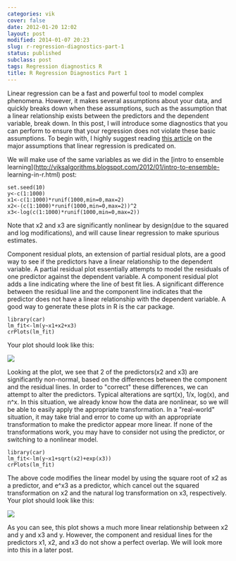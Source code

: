 ```yaml
---
categories: vik
cover: false
date: 2012-01-20 12:02
layout: post
modified: 2014-01-07 20:23
slug: r-regression-diagnostics-part-1
status: published
subclass: post
tags: Regression diagnostics R
title: R Regression Diagnostics Part 1
---
```


Linear regression can be a fast and powerful tool to model complex phenomena.
However, it makes several assumptions about your data, and quickly breaks down
when these assumptions, such as the assumption that a linear relationship
exists between the predictors and the dependent variable, break down. In this
post, I will introduce some diagnostics that you can perform to ensure that
your regression does not violate these basic assumptions. To begin with, I
highly suggest reading [this article](http://www.duke.edu/~rnau/testing.htm)
on the major assumptions that linear regression is predicated on.  
  
We will make use of the same variables as we did in the [intro to ensemble
learning](http://viksalgorithms.blogspot.com/2012/01/intro-to-ensemble-
learning-in-r.html) post:  
  

    
    
      
    set.seed(10)  
    y<-c(1:1000)  
    x1<-c(1:1000)*runif(1000,min=0,max=2)  
    x2<-(c(1:1000)*runif(1000,min=0,max=2))^2  
    x3<-log(c(1:1000)*runif(1000,min=0,max=2))  
    

Note that x2 and x3 are significantly nonlinear by design(due to the squared
and log modifications), and will cause linear regression to make spurious
estimates.  
  
Component residual plots, an extension of partial residual plots, are a good
way to see if the predictors have a linear relationship to the dependent
variable. A partial residual plot essentially attempts to model the residuals
of one predictor against the dependent variable. A component residual plot
adds a line indicating where the line of best fit lies. A significant
difference between the residual line and the component line indicates that the
predictor does not have a linear relationship with the dependent variable. A
good way to generate these plots in R is the car package.  
  

    
    
      
    library(car)  
    lm_fit<-lm(y~x1+x2+x3)  
    crPlots(lm_fit)  
    

Your plot should look like this:

![](https://vik-affirm-assets.s3-us-west-1.amazonaws.com/crplots.png)

  
Looking at the plot, we see that 2 of the predictors(x2 and x3) are
significantly non-normal, based on the differences between the component and
the residual lines. In order to "correct" these differences, we can attempt to
alter the predictors. Typical alterations are sqrt(x), 1/x, log(x), and n^x.
In this situation, we already know how the data are nonlinear, so we will be
able to easily apply the appropriate transformation. In a "real-world"
situation, it may take trial and error to come up with an appropriate
transformation to make the predictor appear more linear. If none of the
transformations work, you may have to consider not using the predictor, or
switching to a nonlinear model.  
  

    
    
      
    library(car)  
    lm_fit<-lm(y~x1+sqrt(x2)+exp(x3))  
    crPlots(lm_fit)  
    

The above code modifies the linear model by using the square root of x2 as a
predictor, and e^x3 as a predictor, which cancel out the squared
transformation on x2 and the natural log transformation on x3, respectively.
Your plot should look like this:  

![](https://vik-affirm-assets.s3-us-west-1.amazonaws.com/crplots2.png)

  
As you can see, this plot shows a much more linear relationship between x2 and
y and x3 and y. However, the component and residual lines for the predictors
x1, x2, and x3 do not show a perfect overlap. We will look more into this in a
later post.
